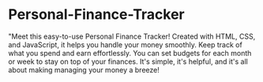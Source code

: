   # Personal-Finance-Tracker
"Meet this easy-to-use Personal Finance Tracker! Created with HTML, CSS, and JavaScript, it helps you handle your money smoothly. Keep track of what you spend and earn effortlessly. You can set budgets for each month or week to stay on top of your finances. It's simple, it's helpful, and it's all about making managing your money a breeze!
